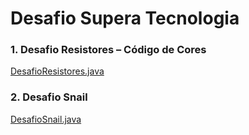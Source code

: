 # Desafio Supera Tecnologia

### 1. Desafio Resistores – Código de Cores

[DesafioResistores.java](src/main/java/org/example/desafio1/DesafioResistores.java)

### 2. Desafio Snail
[DesafioSnail.java](src/main/java/org/example/desafio2/DesafioSnail.java)
